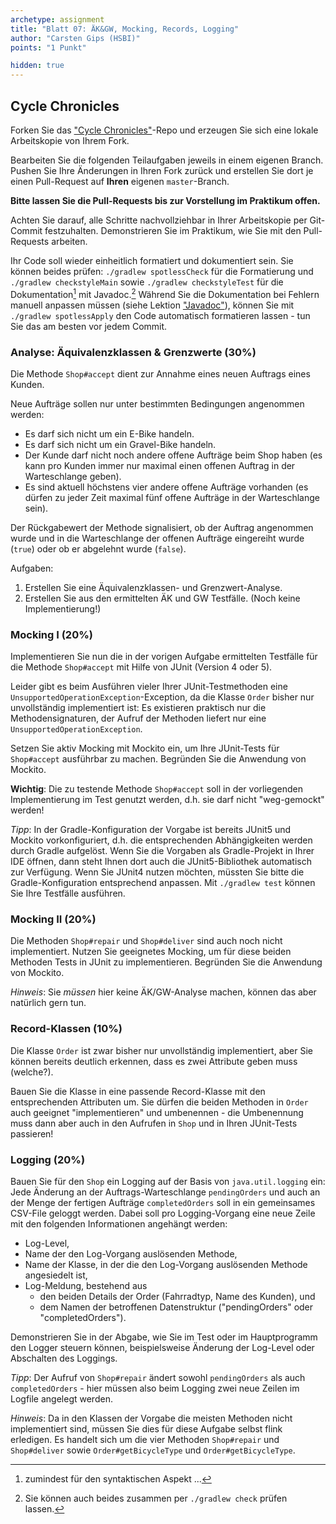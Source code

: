 ```yaml
---
archetype: assignment
title: "Blatt 07: ÄK&GW, Mocking, Records, Logging"
author: "Carsten Gips (HSBI)"
points: "1 Punkt"

hidden: true
---
```



## Cycle Chronicles

Forken Sie das ["Cycle Chronicles"]-Repo und erzeugen Sie sich eine lokale Arbeitskopie von
Ihrem Fork.

Bearbeiten Sie die folgenden Teilaufgaben jeweils in einem eigenen Branch. Pushen Sie Ihre
Änderungen in Ihren Fork zurück und erstellen Sie dort je einen Pull-Request auf **Ihren**
eigenen `master`-Branch.

**Bitte lassen Sie die Pull-Requests bis zur Vorstellung im Praktikum offen.**

Achten Sie darauf, alle Schritte nachvollziehbar in Ihrer Arbeitskopie per Git-Commit
festzuhalten. Demonstrieren Sie im Praktikum, wie Sie mit den Pull-Requests arbeiten.

Ihr Code soll wieder einheitlich formatiert und dokumentiert sein. Sie können beides prüfen:
`./gradlew spotlessCheck` für die Formatierung und `./gradlew checkstyleMain` sowie
`./gradlew checkstyleTest` für die Dokumentation[^1] mit Javadoc.[^2] Während Sie die
Dokumentation bei Fehlern manuell anpassen müssen (siehe Lektion ["Javadoc"]), können Sie mit
`./gradlew spotlessApply` den Code automatisch formatieren lassen - tun Sie das am besten vor
jedem Commit.

### Analyse: Äquivalenzklassen & Grenzwerte (30%)

Die Methode `Shop#accept` dient zur Annahme eines neuen Auftrags eines Kunden.

Neue Aufträge sollen nur unter bestimmten Bedingungen angenommen werden:

-   Es darf sich nicht um ein E-Bike handeln.
-   Es darf sich nicht um ein Gravel-Bike handeln.
-   Der Kunde darf nicht noch andere offene Aufträge beim Shop haben (es kann pro Kunden immer
    nur maximal einen offenen Auftrag in der Warteschlange geben).
-   Es sind aktuell höchstens vier andere offene Aufträge vorhanden (es dürfen zu jeder Zeit
    maximal fünf offene Aufträge in der Warteschlange sein).

Der Rückgabewert der Methode signalisiert, ob der Auftrag angenommen wurde und in die
Warteschlange der offenen Aufträge eingereiht wurde (`true`) oder ob er abgelehnt wurde
(`false`).

Aufgaben:

1.  Erstellen Sie eine Äquivalenzklassen- und Grenzwert-Analyse.
2.  Erstellen Sie aus den ermittelten ÄK und GW Testfälle. (Noch keine Implementierung!)

### Mocking I (20%)

Implementieren Sie nun die in der vorigen Aufgabe ermittelten Testfälle für die Methode
`Shop#accept` mit Hilfe von JUnit (Version 4 oder 5).

Leider gibt es beim Ausführen vieler Ihrer JUnit-Testmethoden eine
`UnsupportedOperationException`-Exception, da die Klasse `Order` bisher nur unvollständig
implementiert ist: Es existieren praktisch nur die Methodensignaturen, der Aufruf der Methoden
liefert nur eine `UnsupportedOperationException`.

Setzen Sie aktiv Mocking mit Mockito ein, um Ihre JUnit-Tests für `Shop#accept` ausführbar zu
machen. Begründen Sie die Anwendung von Mockito.

**Wichtig**: Die zu testende Methode `Shop#accept` soll in der vorliegenden Implementierung im
Test genutzt werden, d.h. sie darf nicht "weg-gemockt" werden!

*Tipp*: In der Gradle-Konfiguration der Vorgabe ist bereits JUnit5 und Mockito
vorkonfiguriert, d.h. die entsprechenden Abhängigkeiten werden durch Gradle aufgelöst. Wenn
Sie die Vorgaben als Gradle-Projekt in Ihrer IDE öffnen, dann steht Ihnen dort auch die
JUnit5-Bibliothek automatisch zur Verfügung. Wenn Sie JUnit4 nutzen möchten, müssten Sie bitte
die Gradle-Konfiguration entsprechend anpassen. Mit `./gradlew test` können Sie Ihre Testfälle
ausführen.

### Mocking II (20%)

Die Methoden `Shop#repair` und `Shop#deliver` sind auch noch nicht implementiert. Nutzen Sie
geeignetes Mocking, um für diese beiden Methoden Tests in JUnit zu implementieren. Begründen
Sie die Anwendung von Mockito.

*Hinweis*: Sie *müssen* hier keine ÄK/GW-Analyse machen, können das aber natürlich gern tun.

### Record-Klassen (10%)

Die Klasse `Order` ist zwar bisher nur unvollständig implementiert, aber Sie können bereits
deutlich erkennen, dass es zwei Attribute geben muss (welche?).

Bauen Sie die Klasse in eine passende Record-Klasse mit den entsprechenden Attributen um. Sie
dürfen die beiden Methoden in `Order` auch geeignet "implementieren" und umbenennen - die
Umbenennung muss dann aber auch in den Aufrufen in `Shop` und in Ihren JUnit-Tests passieren!

### Logging (20%)

Bauen Sie für den `Shop` ein Logging auf der Basis von `java.util.logging` ein: Jede Änderung
an der Auftrags-Warteschlange `pendingOrders` und auch an der Menge der fertigen Aufträge
`completedOrders` soll in ein gemeinsames CSV-File geloggt werden. Dabei soll pro
Logging-Vorgang eine neue Zeile mit den folgenden Informationen angehängt werden:

-   Log-Level,
-   Name der den Log-Vorgang auslösenden Methode,
-   Name der Klasse, in der die den Log-Vorgang auslösenden Methode angesiedelt ist,
-   Log-Meldung, bestehend aus
    -   den beiden Details der Order (Fahrradtyp, Name des Kunden), und
    -   dem Namen der betroffenen Datenstruktur ("pendingOrders" oder "completedOrders").

Demonstrieren Sie in der Abgabe, wie Sie im Test oder im Hauptprogramm den Logger steuern
können, beispielsweise Änderung der Log-Level oder Abschalten des Loggings.

*Tipp*: Der Aufruf von `Shop#repair` ändert sowohl `pendingOrders` als auch
`completedOrders` - hier müssen also beim Logging zwei neue Zeilen im Logfile angelegt werden.

*Hinweis*: Da in den Klassen der Vorgabe die meisten Methoden nicht implementiert sind, müssen
Sie dies für diese Aufgabe selbst flink erledigen. Es handelt sich um die vier Methoden
`Shop#repair` und `Shop#deliver` sowie `Order#getBicycleType` und `Order#getBicycleType`.

[^1]: zumindest für den syntaktischen Aspekt ...

[^2]: Sie können auch beides zusammen per `./gradlew check` prüfen lassen.

  ["Cycle Chronicles"]: https://github.com/Programmiermethoden-CampusMinden/prog2_ybel_cyclechronicles
  ["Javadoc"]: ../lecture/coding/javadoc.md
